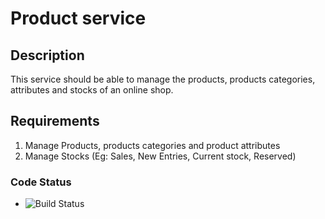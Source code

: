 # Product service

## Description
This service should be able to manage the products, products categories, attributes and stocks of an online shop.

## Requirements

1. Manage Products, products categories and product attributes
2. Manage Stocks (Eg: Sales, New Entries, Current stock, Reserved)

### Code Status
* ![Build Status](https://travis-ci.org/beredischool/product-service.svg?branch=master)
